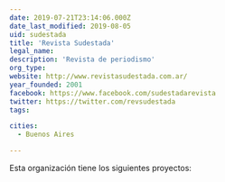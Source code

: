 ```yaml
---
date: 2019-07-21T23:14:06.000Z
date_last_modified: 2019-08-05
uid: sudestada
title: 'Revista Sudestada'
legal_name: 
description: 'Revista de periodismo'
org_type: 
website: http://www.revistasudestada.com.ar/
year_founded: 2001
facebook: https://www.facebook.com/sudestadarevista
twitter: https://twitter.com/revsudestada
tags:

cities: 
  - Buenos Aires

---
```


Esta organización tiene los siguientes proyectos:


